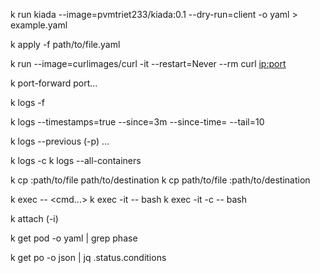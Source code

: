 <!-- Chapter 05 -->
<!-- dry run a single pod output to a file  -->
k run kiada --image=pvmtriet233/kiada:0.1 --dry-run=client -o yaml > example.yaml
<!-- apply manifest -->
k apply -f path/to/file.yaml

<!-- Connect to a pod from a one-off client pod -->
k run --image=curlimages/curl -it --restart=Never --rm <pod-name> curl <ip:port>

<!-- connect to a pod via k port-forward -->
k port-forward <pod-name> port...

<!-- VIEW APPLICATION LOGS -->
<!-- Streaming logs using -f flag -->
k logs <pod-name> -f

<!-- log with parameters -->
k logs <pod-name> --timestamps=true --since=3m --since-time=<time-stamp> --tail=10

<!-- log from previous container -->
k logs --previous (-p) ...
<!-- display logs of pods with multiple containers -->
k logs <pod-name> -c <container-name> 
k logs <pod-name> --all-containers

<!-- COPY FILE TO AND FROM CONTAINERS ( HELPFUL WHEN DEVELOPING) -->
k cp <pod-name>:path/to/file   path/to/destination 
k cp path/to/file  <pod-name>:path/to/destination

<!-- EXECUTING CMD IN RUNNING CONTAINERS -->

k exec <pod-name> -- <cmd...>
k exec -it <pod-name> -- bash
k exec -it <pod-name> -c <container-name> -- bash
<!-- ATTACH TO A RUNNING CONTAINERS -->

k attach <pod-name> (-i) 

<!-- Display a pod phase  -->
k get pod <pod-name> -o yaml | grep phase

<!-- display status.condition and why it is false: -->
k get po <pod-name> -o json | jq .status.conditions




